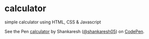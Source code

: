 # calculator
simple calculator using HTML, CSS &amp; Javascript


See the Pen <a href='https://codepen.io/shankaresh05/pen/vYGpwXB'>calculator</a> by Shankaresh (<a href='https://codepen.io/shankaresh05'>@shankaresh05</a>) on <a href='https://codepen.io'>CodePen</a>.

<script async src="https://static.codepen.io/assets/embed/ei.js" ></script>
